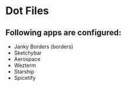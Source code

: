 # Dot Files
## Following apps are configured:
- Janky Borders (borders)
- Sketchybar
- Aerospace
- Wezterm
- Starship
- Spicetify
